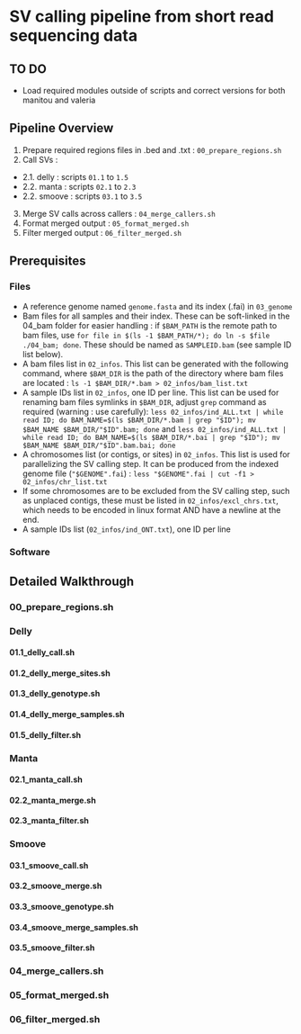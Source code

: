 # SV calling pipeline from short read sequencing data

## TO DO
* Load required modules outside of scripts and correct versions for both manitou and valeria 

## Pipeline Overview

1. Prepare required regions files in .bed and .txt : `00_prepare_regions.sh`
2. Call SVs :
* 2.1. delly : scripts `01.1` to `1.5`
* 2.2. manta : scripts `02.1` to `2.3`
* 2.2. smoove : scripts `03.1` to `3.5`
3. Merge SV calls across callers : `04_merge_callers.sh`
4. Format merged output : `05_format_merged.sh`
5. Filter merged output : `06_filter_merged.sh` 


## Prerequisites

### Files

* A reference genome named `genome.fasta` and its index (.fai) in `03_genome`
* Bam files for all samples and their index. These can be soft-linked in the 04_bam folder for easier handling : if `$BAM_PATH` is the remote path to bam files, use `for file in $(ls -1 $BAM_PATH/*); do ln -s $file ./04_bam; done`. These should be named as `SAMPLEID.bam` (see sample ID list below).
* A bam files list in `02_infos`. This list can be generated with the following command, where `$BAM_DIR` is the path of the directory where bam files are located : `ls -1 $BAM_DIR/*.bam > 02_infos/bam_list.txt`
* A sample IDs list in `02_infos`, one ID per line. This list can be used for renaming bam files symlinks in `$BAM_DIR`, adjust `grep` command as required (warning : use carefully): `less 02_infos/ind_ALL.txt | while read ID; do BAM_NAME=$(ls $BAM_DIR/*.bam | grep "$ID"); mv $BAM_NAME $BAM_DIR/"$ID".bam; done` and `less 02_infos/ind_ALL.txt | while read ID; do BAM_NAME=$(ls $BAM_DIR/*.bai | grep "$ID"); mv $BAM_NAME $BAM_DIR/"$ID".bam.bai; done`
* A chromosomes list (or contigs, or sites) in `02_infos`. This list is used for parallelizing the SV calling step. It can be produced from the indexed genome file (`"$GENOME".fai`) : `less "$GENOME".fai | cut -f1 > 02_infos/chr_list.txt`
* If some chromosomes are to be excluded from the SV calling step, such as unplaced contigs, these must be listed in `02_infos/excl_chrs.txt`, which needs to be encoded in linux format AND have a newline at the end.
* A sample IDs list (`02_infos/ind_ONT.txt`), one ID per line


### Software



## Detailed Walkthrough

### 00_prepare_regions.sh

### Delly

#### 01.1_delly_call.sh
#### 01.2_delly_merge_sites.sh
#### 01.3_delly_genotype.sh
#### 01.4_delly_merge_samples.sh
#### 01.5_delly_filter.sh

### Manta

#### 02.1_manta_call.sh
#### 02.2_manta_merge.sh
#### 02.3_manta_filter.sh

### Smoove

#### 03.1_smoove_call.sh
#### 03.2_smoove_merge.sh
#### 03.3_smoove_genotype.sh
#### 03.4_smoove_merge_samples.sh
#### 03.5_smoove_filter.sh

### 04_merge_callers.sh

### 05_format_merged.sh

### 06_filter_merged.sh


